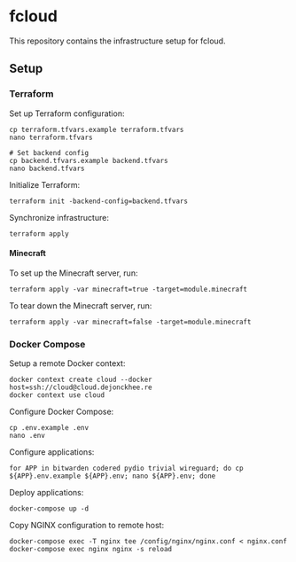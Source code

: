 # fcloud

This repository contains the infrastructure setup for fcloud.

## Setup

### Terraform

Set up Terraform configuration:

```
cp terraform.tfvars.example terraform.tfvars
nano terraform.tfvars

# Set backend config
cp backend.tfvars.example backend.tfvars
nano backend.tfvars
```

Initialize Terraform:

```
terraform init -backend-config=backend.tfvars
```

Synchronize infrastructure:

```
terraform apply
```

#### Minecraft

To set up the Minecraft server, run:

```
terraform apply -var minecraft=true -target=module.minecraft 
```

To tear down the Minecraft server, run:

```
terraform apply -var minecraft=false -target=module.minecraft
```


### Docker Compose

Setup a remote Docker context:

```
docker context create cloud --docker host=ssh://cloud@cloud.dejonckhee.re
docker context use cloud
```

Configure Docker Compose:

```
cp .env.example .env
nano .env
```

Configure applications:

```
for APP in bitwarden codered pydio trivial wireguard; do cp ${APP}.env.example ${APP}.env; nano ${APP}.env; done
```

Deploy applications:

```
docker-compose up -d
```

Copy NGINX configuration to remote host:

```
docker-compose exec -T nginx tee /config/nginx/nginx.conf < nginx.conf
docker-compose exec nginx nginx -s reload
```
